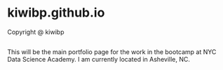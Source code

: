 # kiwibp.github.io
 Copyright @ kiwibp
## 
This will be the main portfolio page for the work in the bootcamp at NYC Data Science Academy. I am
currently located in Asheville, NC.
